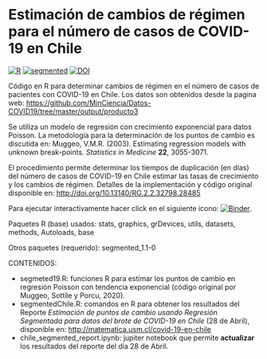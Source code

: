 # Estimación de cambios de régimen para el número de casos de COVID-19 en Chile

[![R](https://img.shields.io/badge/Made%20with-R%20under%20development-success)](https://cran.r-project.org/)
[![segmented](https://img.shields.io/badge/segmented-1.1--0-red)](https://cran.r-project.org/package=segmented)
[![DOI](https://img.shields.io/badge/DOI-10.10.13140/RG.2.2.32798.28485-blue)](http://doi.org/10.13140/RG.2.2.32798.28485)

Código en R para determinar cambios de régimen en el número de casos de pacientes con
COVID-19 en Chile. Los datos son obtenidos desde la pagina web:
https://github.com/MinCiencia/Datos-COVID19/tree/master/output/producto3

Se utiliza un modelo de regresión con crecimiento exponencial para datos Poisson. La metodología
para la determinación de los puntos de cambio es discutida en: Muggeo, V.M.R. (2003). Estimating regression models with unknown break-points. *Statistics in Medicine* **22**, 3055-3071.

El procedimiento permite determinar los tiempos de duplicación (en días) del número de casos de COVID-19 en Chile
estimar las tasas de crecimiento y los cambios de régimen. Detalles de la implementación y código original
disponible en: http://doi.org/10.13140/RG.2.2.32798.28485

Para ejecutar interactivamente hacer click en el siguiente icono: [![Binder](https://mybinder.org/badge_logo.svg)](https://mybinder.org/v2/gh/aLoNsolml/COVID-19/master?urlpath=lab).

Paquetes R (base) usados: stats, graphics, grDevices, utils, datasets, methods, Autoloads, base

Otros paquetes (requerido): segmented_1.1-0

CONTENIDOS:
- segmeted19.R: funciones R para estimar los puntos de cambio en regresión Poisson con tendencia exponencial (código original por Muggeo, Sottile y Porcu, 2020).
- segmentedChile.R: comandos en R para obtener los resultados del Reporte *Estimación de puntos de cambio usando Regresión Segmentada para datos del brote de COVID-19 en Chile* (28 de Abril), disponible en: http://matematica.usm.cl/covid-19-en-chile
- chile_segmented_report.ipynb: jupiter notebook que permite **actualizar** los resultados del reporte del día 28 de Abril.
